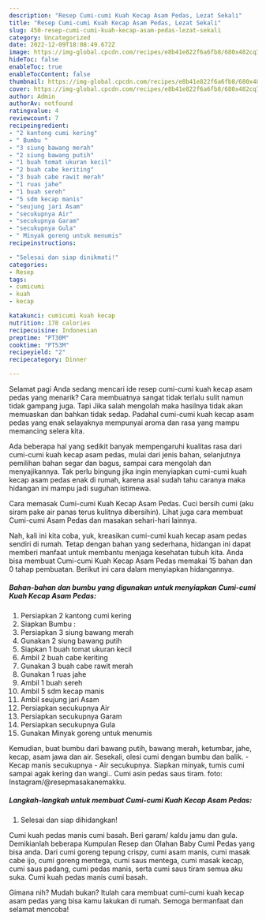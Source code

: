 ```yaml
---
description: "Resep Cumi-cumi Kuah Kecap Asam Pedas, Lezat Sekali"
title: "Resep Cumi-cumi Kuah Kecap Asam Pedas, Lezat Sekali"
slug: 450-resep-cumi-cumi-kuah-kecap-asam-pedas-lezat-sekali
category: Uncategorized
date: 2022-12-09T18:08:49.672Z
image: https://img-global.cpcdn.com/recipes/e8b41e822f6a6fb8/680x482cq70/cumi-cumi-kuah-kecap-asam-pedas-foto-resep-utama.jpg
hideToc: false
enableToc: true
enableTocContent: false
thumbnail: https://img-global.cpcdn.com/recipes/e8b41e822f6a6fb8/680x482cq70/cumi-cumi-kuah-kecap-asam-pedas-foto-resep-utama.jpg
cover: https://img-global.cpcdn.com/recipes/e8b41e822f6a6fb8/680x482cq70/cumi-cumi-kuah-kecap-asam-pedas-foto-resep-utama.jpg
author: Admin
authorAv: notfound
ratingvalue: 4
reviewcount: 7
recipeingredient:
- "2 kantong cumi kering"
- " Bumbu "
- "3 siung bawang merah"
- "2 siung bawang putih"
- "1 buah tomat ukuran kecil"
- "2 buah cabe keriting"
- "3 buah cabe rawit merah"
- "1 ruas jahe"
- "1 buah sereh"
- "5 sdm kecap manis"
- "seujung jari Asam"
- "secukupnya Air"
- "secukupnya Garam"
- "secukupnya Gula"
- " Minyak goreng untuk menumis"
recipeinstructions:

- "Selesai dan siap dinikmati!"
categories:
- Resep
tags:
- cumicumi
- kuah
- kecap

katakunci: cumicumi kuah kecap 
nutrition: 178 calories
recipecuisine: Indonesian
preptime: "PT30M"
cooktime: "PT53M"
recipeyield: "2"
recipecategory: Dinner

---
```



Selamat pagi Anda sedang mencari ide resep cumi-cumi kuah kecap asam pedas yang menarik? Cara membuatnya sangat tidak terlalu sulit namun tidak gampang juga. Tapi Jika salah mengolah maka hasilnya tidak akan memuaskan dan bahkan tidak sedap. Padahal cumi-cumi kuah kecap asam pedas yang enak selayaknya mempunyai aroma dan rasa yang mampu memancing selera kita.


Ada beberapa hal yang sedikit banyak mempengaruhi kualitas rasa dari cumi-cumi kuah kecap asam pedas, mulai dari jenis bahan, selanjutnya pemilihan bahan segar dan bagus, sampai cara mengolah dan menyajikannya. Tak perlu bingung jika ingin menyiapkan cumi-cumi kuah kecap asam pedas enak di rumah, karena asal sudah tahu caranya maka hidangan ini mampu jadi suguhan istimewa.

Cara memasak Cumi-cumi Kuah Kecap Asam Pedas. Cuci bersih cumi (aku siram pake air panas terus kulitnya dibersihin). Lihat juga cara membuat Cumi-cumi Asam Pedas dan masakan sehari-hari lainnya.


Nah, kali ini kita coba, yuk, kreasikan cumi-cumi kuah kecap asam pedas sendiri di rumah. Tetap dengan bahan yang sederhana, hidangan ini dapat memberi manfaat untuk membantu menjaga kesehatan tubuh kita. Anda bisa membuat Cumi-cumi Kuah Kecap Asam Pedas memakai 15 bahan dan 0 tahap pembuatan. Berikut ini cara dalam menyiapkan hidangannya.

<!--inarticleads1-->

##### Bahan-bahan dan bumbu yang digunakan untuk menyiapkan Cumi-cumi Kuah Kecap Asam Pedas:

1. Persiapkan 2 kantong cumi kering
1. Siapkan  Bumbu :
1. Persiapkan 3 siung bawang merah
1. Gunakan 2 siung bawang putih
1. Siapkan 1 buah tomat ukuran kecil
1. Ambil 2 buah cabe keriting
1. Gunakan 3 buah cabe rawit merah
1. Gunakan 1 ruas jahe
1. Ambil 1 buah sereh
1. Ambil 5 sdm kecap manis
1. Ambil seujung jari Asam
1. Persiapkan secukupnya Air
1. Persiapkan secukupnya Garam
1. Persiapkan secukupnya Gula
1. Gunakan  Minyak goreng untuk menumis


Kemudian, buat bumbu dari bawang putih, bawang merah, ketumbar, jahe, kecap, asam jawa dan air. Sesekali, olesi cumi dengan bumbu dan balik. - Kecap manis secukupnya - Air secukupnya. Siapkan minyak, tumis cumi sampai agak kering dan wangi.. Cumi asin pedas saus tiram. foto: Instagram/@resepmasakanemakku. 

<!--inarticleads2-->

##### Langkah-langkah untuk membuat Cumi-cumi Kuah Kecap Asam Pedas:


1. Selesai dan siap dihidangkan!

Cumi kuah pedas manis cumi basah. Beri garam/ kaldu jamu dan gula. Demikianlah beberapa Kumpulan Resep dan Olahan Baby Cumi Pedas yang bisa anda. Dari cumi goreng tepung crispy, cumi asam manis, cumi masak cabe ijo, cumi goreng mentega, cumi saus mentega, cumi masak kecap, cumi saus padang, cumi pedas manis, serta cumi saus tiram semua aku suka. Cumi kuah pedas manis cumi basah. 

Gimana nih? Mudah bukan? Itulah cara membuat cumi-cumi kuah kecap asam pedas yang bisa kamu lakukan di rumah. Semoga bermanfaat dan selamat mencoba!
